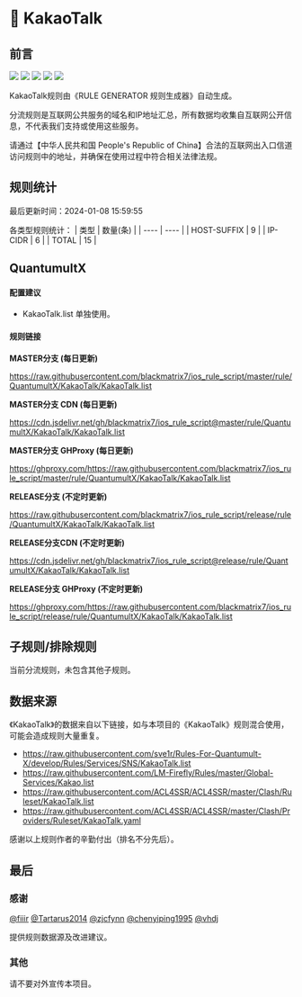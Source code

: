 # 🧸 KakaoTalk

## 前言

![](https://shields.io/badge/-移除重复规则-ff69b4) ![](https://shields.io/badge/-DOMAIN与DOMAIN--SUFFIX合并-green) ![](https://shields.io/badge/-DOMAIN--SUFFIX间合并-critical) ![](https://shields.io/badge/-DOMAIN--SUFFIX与DOMAIN--KEYWORD合并-blue) ![](https://shields.io/badge/-IP--CIDR(6)合并-blueviolet) 

KakaoTalk规则由《RULE GENERATOR 规则生成器》自动生成。

分流规则是互联网公共服务的域名和IP地址汇总，所有数据均收集自互联网公开信息，不代表我们支持或使用这些服务。

请通过【中华人民共和国 People's Republic of China】合法的互联网出入口信道访问规则中的地址，并确保在使用过程中符合相关法律法规。

## 规则统计

最后更新时间：2024-01-08 15:59:55

各类型规则统计：
| 类型 | 数量(条)  | 
| ---- | ----  |
| HOST-SUFFIX | 9  | 
| IP-CIDR | 6  | 
| TOTAL | 15  | 


## QuantumultX 

#### 配置建议
- KakaoTalk.list 单独使用。

#### 规则链接
**MASTER分支 (每日更新)**

https://raw.githubusercontent.com/blackmatrix7/ios_rule_script/master/rule/QuantumultX/KakaoTalk/KakaoTalk.list

**MASTER分支 CDN (每日更新)**

https://cdn.jsdelivr.net/gh/blackmatrix7/ios_rule_script@master/rule/QuantumultX/KakaoTalk/KakaoTalk.list

**MASTER分支 GHProxy (每日更新)**

https://ghproxy.com/https://raw.githubusercontent.com/blackmatrix7/ios_rule_script/master/rule/QuantumultX/KakaoTalk/KakaoTalk.list

**RELEASE分支 (不定时更新)**

https://raw.githubusercontent.com/blackmatrix7/ios_rule_script/release/rule/QuantumultX/KakaoTalk/KakaoTalk.list

**RELEASE分支CDN (不定时更新)**

https://cdn.jsdelivr.net/gh/blackmatrix7/ios_rule_script@release/rule/QuantumultX/KakaoTalk/KakaoTalk.list

**RELEASE分支 GHProxy (不定时更新)**

https://ghproxy.com/https://raw.githubusercontent.com/blackmatrix7/ios_rule_script/release/rule/QuantumultX/KakaoTalk/KakaoTalk.list

## 子规则/排除规则


当前分流规则，未包含其他子规则。

## 数据来源

《KakaoTalk》的数据来自以下链接，如与本项目的《KakaoTalk》规则混合使用，可能会造成规则大量重复。

- https://raw.githubusercontent.com/sve1r/Rules-For-Quantumult-X/develop/Rules/Services/SNS/KakaoTalk.list
- https://raw.githubusercontent.com/LM-Firefly/Rules/master/Global-Services/Kakao.list
- https://raw.githubusercontent.com/ACL4SSR/ACL4SSR/master/Clash/Ruleset/KakaoTalk.list
- https://raw.githubusercontent.com/ACL4SSR/ACL4SSR/master/Clash/Providers/Ruleset/KakaoTalk.yaml


感谢以上规则作者的辛勤付出（排名不分先后）。

## 最后

### 感谢

[@fiiir](https://github.com/fiiir) [@Tartarus2014](https://github.com/Tartarus2014) [@zjcfynn](https://github.com/zjcfynn) [@chenyiping1995](https://github.com/chenyiping1995) [@vhdj](https://github.com/vhdj)

提供规则数据源及改进建议。

### 其他

请不要对外宣传本项目。
